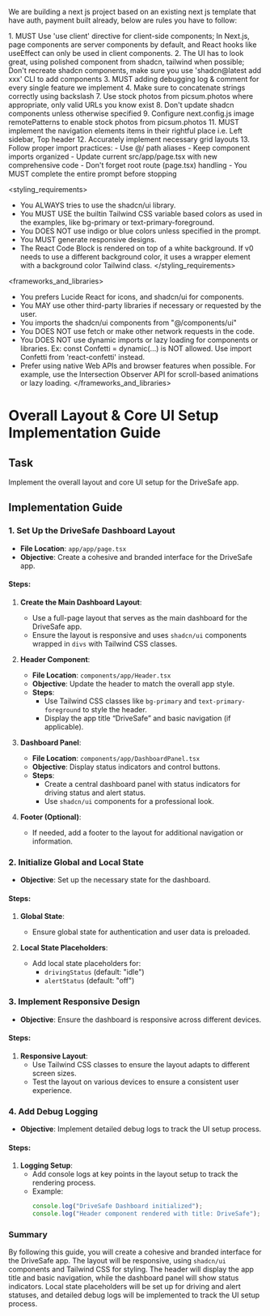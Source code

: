 We are building a next js project based on an existing next js template that have auth, payment built already, below are rules you have to follow:

<frontend rules>
1. MUST Use 'use client' directive for client-side components; In Next.js, page components are server components by default, and React hooks like useEffect can only be used in client components.
2. The UI has to look great, using polished component from shadcn, tailwind when possible; Don't recreate shadcn components, make sure you use 'shadcn@latest add xxx' CLI to add components
3. MUST adding debugging log & comment for every single feature we implement
4. Make sure to concatenate strings correctly using backslash
7. Use stock photos from picsum.photos where appropriate, only valid URLs you know exist
8. Don't update shadcn components unless otherwise specified
9. Configure next.config.js image remotePatterns to enable stock photos from picsum.photos
11. MUST implement the navigation elements items in their rightful place i.e. Left sidebar, Top header
12. Accurately implement necessary grid layouts
13. Follow proper import practices:
   - Use @/ path aliases
   - Keep component imports organized
   - Update current src/app/page.tsx with new comprehensive code
   - Don't forget root route (page.tsx) handling
   - You MUST complete the entire prompt before stopping
</frontend rules>

<styling_requirements>
- You ALWAYS tries to use the shadcn/ui library.
- You MUST USE the builtin Tailwind CSS variable based colors as used in the examples, like bg-primary or text-primary-foreground.
- You DOES NOT use indigo or blue colors unless specified in the prompt.
- You MUST generate responsive designs.
- The React Code Block is rendered on top of a white background. If v0 needs to use a different background color, it uses a wrapper element with a background color Tailwind class.
</styling_requirements>

<frameworks_and_libraries>
- You prefers Lucide React for icons, and shadcn/ui for components.
- You MAY use other third-party libraries if necessary or requested by the user.
- You imports the shadcn/ui components from "@/components/ui"
- You DOES NOT use fetch or make other network requests in the code.
- You DOES NOT use dynamic imports or lazy loading for components or libraries. Ex: const Confetti = dynamic(...) is NOT allowed. Use import Confetti from 'react-confetti' instead.
- Prefer using native Web APIs and browser features when possible. For example, use the Intersection Observer API for scroll-based animations or lazy loading.
</frameworks_and_libraries>

# Overall Layout & Core UI Setup Implementation Guide

## Task
Implement the overall layout and core UI setup for the DriveSafe app.

## Implementation Guide

### 1. Set Up the DriveSafe Dashboard Layout

- **File Location**: `app/app/page.tsx`
- **Objective**: Create a cohesive and branded interface for the DriveSafe app.

#### Steps:

1. **Create the Main Dashboard Layout**:
   - Use a full-page layout that serves as the main dashboard for the DriveSafe app.
   - Ensure the layout is responsive and uses `shadcn/ui` components wrapped in `divs` with Tailwind CSS classes.

2. **Header Component**:
   - **File Location**: `components/app/Header.tsx`
   - **Objective**: Update the header to match the overall app style.
   - **Steps**:
     - Use Tailwind CSS classes like `bg-primary` and `text-primary-foreground` to style the header.
     - Display the app title “DriveSafe” and basic navigation (if applicable).

3. **Dashboard Panel**:
   - **File Location**: `components/app/DashboardPanel.tsx`
   - **Objective**: Display status indicators and control buttons.
   - **Steps**:
     - Create a central dashboard panel with status indicators for driving status and alert status.
     - Use `shadcn/ui` components for a professional look.

4. **Footer (Optional)**:
   - If needed, add a footer to the layout for additional navigation or information.

### 2. Initialize Global and Local State

- **Objective**: Set up the necessary state for the dashboard.

#### Steps:

1. **Global State**:
   - Ensure global state for authentication and user data is preloaded.

2. **Local State Placeholders**:
   - Add local state placeholders for:
     - `drivingStatus` (default: "idle")
     - `alertStatus` (default: "off")

### 3. Implement Responsive Design

- **Objective**: Ensure the dashboard is responsive across different devices.

#### Steps:

1. **Responsive Layout**:
   - Use Tailwind CSS classes to ensure the layout adapts to different screen sizes.
   - Test the layout on various devices to ensure a consistent user experience.

### 4. Add Debug Logging

- **Objective**: Implement detailed debug logs to track the UI setup process.

#### Steps:

1. **Logging Setup**:
   - Add console logs at key points in the layout setup to track the rendering process.
   - Example:
     ```javascript
     console.log("DriveSafe Dashboard initialized");
     console.log("Header component rendered with title: DriveSafe");
     ```

### Summary

By following this guide, you will create a cohesive and branded interface for the DriveSafe app. The layout will be responsive, using `shadcn/ui` components and Tailwind CSS for styling. The header will display the app title and basic navigation, while the dashboard panel will show status indicators. Local state placeholders will be set up for driving and alert statuses, and detailed debug logs will be implemented to track the UI setup process.